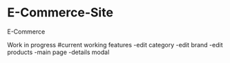 # E-Commerce-Site
E-Commerce 

Work in progress
#current working features
-edit category
-edit brand
-edit products
-main page
-details modal
